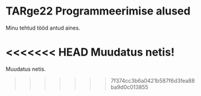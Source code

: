 # TARge22 Programmeerimise alused

Minu tehtud tööd antud aines.

<<<<<<< HEAD
Muudatus netis!
=======
Muudatus netis.
>>>>>>> 7f374cc3b6a0421b587f6d3fea88ba9d0c013855
